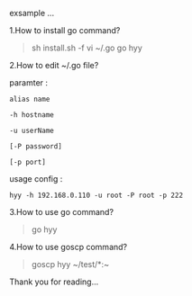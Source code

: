 exsample ... 

1.How to install go command?
> sh install.sh -f
> vi ~/.go
> go hyy

2.How to edit ~/.go file?

paramter :

    alias name
    
    -h hostname

    -u userName

    [-P password]

    [-p port]

usage config :

    hyy -h 192.168.0.110 -u root -P root -p 222

3.How to use go command?
> go hyy

4.How to use goscp command?
> goscp hyy ~/test/*:~

Thank you for reading...
